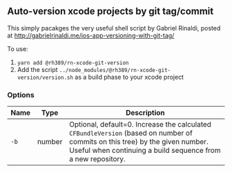 ## Auto-version xcode projects by git tag/commit

This simply pacakges the very useful shell script by Gabriel Rinaldi, posted at http://gabrielrinaldi.me/ios-app-versioning-with-git-tag/

To use:
1. `yarn add @rh389/rn-xcode-git-version`
2. Add the script `../node_modules/@rh389/rn-xcode-git-version/version.sh` as a build phase to your xcode project

### Options

Name | Type | Description
-----|------|-------------
`-b`| number | Optional, default=0. Increase the calculated `CFBundleVersion` (based on number of commits on this tree) by the given number. Useful when continuing a build sequence from a new repository.
